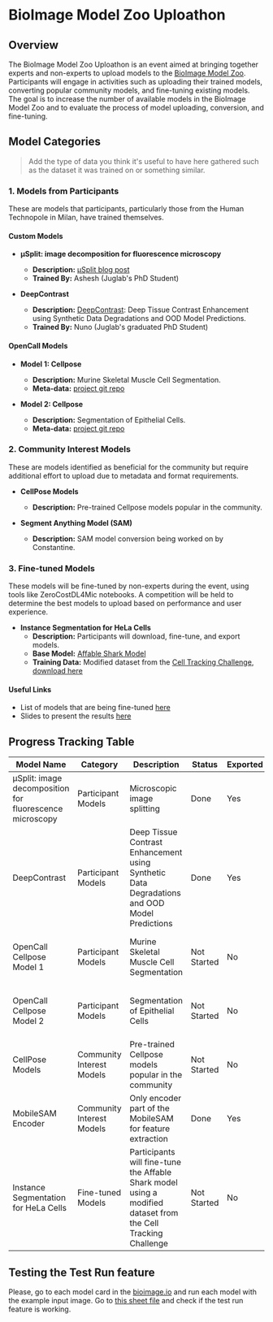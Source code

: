 # BioImage Model Zoo Uploathon

## Overview

The BioImage Model Zoo Uploathon is an event aimed at bringing together experts and non-experts to upload models to the [BioImage Model Zoo](https://bioimage.io). Participants will engage in activities such as uploading their trained models, converting popular community models, and fine-tuning existing models. The goal is to increase the number of available models in the BioImage Model Zoo and to evaluate the process of model uploading, conversion, and fine-tuning.

## Model Categories
> Add the type of data you think it's useful to have here gathered such as the dataset it was trained on or something similar.

### 1. Models from Participants

These are models that participants, particularly those from the Human Technopole in Milan, have trained themselves.

#### Custom Models

- **µSplit: image decomposition for fluorescence microscopy**
  - **Description:** [µSplit blog post](https://ashesh-0.github.io/uSplit/)
  - **Trained By:** Ashesh (Juglab's PhD Student)
  
- **DeepContrast**
  - **Description:** [DeepContrast](https://arxiv.org/abs/2308.08365): Deep Tissue Contrast Enhancement using Synthetic Data Degradations and OOD Model Predictions.
  - **Trained By:** Nuno (Juglab's graduated PhD Student)

#### OpenCall Models
- **Model 1: Cellpose**
    - **Description:** Murine Skeletal Muscle Cell Segmentation.
    - **Meta-data:** [project git repo](https://github.com/ai4life-opencalls/oc-1-project-6/tree/main)
      
- **Model 2: Cellpose**
    - **Description:** Segmentation of Epithelial Cells.
    - **Meta-data:** [project git repo](https://github.com/ai4life-opencalls/oc-1-project-11/tree/main)

### 2. Community Interest Models

These are models identified as beneficial for the community but require additional effort to upload due to metadata and format requirements.

- **CellPose Models**
  - **Description:** Pre-trained Cellpose models popular in the community.
  
- **Segment Anything Model (SAM)**
  - **Description:** SAM model conversion being worked on by Constantine.

### 3. Fine-tuned Models

These models will be fine-tuned by non-experts during the event, using tools like ZeroCostDL4Mic notebooks. A competition will be held to determine the best models to upload based on performance and user experience.

- **Instance Segmentation for HeLa Cells**
  - **Description:** Participants will download, fine-tune, and export models.
  - **Base Model:** [Affable Shark Model](https://bioimage.io/#/?tags=affable-shark&id=10.5281%2Fzenodo.5764892)
  - **Training Data:** Modified dataset from the [Cell Tracking Challenge](https://celltrackingchallenge.net/2d-datasets/), [download here](YOUR_GOOGLE_DRIVE_LINK)

#### Useful Links
* List of models that are being fine-tuned [here](https://docs.google.com/document/d/1KxXyIBv9sAqVnYEweNgc_xajHHl2sZx-YxNM190scU0/edit?usp=sharing)
* Slides to present the results [here](https://docs.google.com/presentation/d/1TKsrAc2BICgvBdhIleXI2obZaJVWXstwpHlT6Bi24Ec/edit?usp=sharing)

  
## Progress Tracking Table

| Model Name                                    | Category                  | Description                                                        | Status      | Exported | Uploaded | Notes                    |
|-----------------------------------------------|---------------------------|--------------------------------------------------------------------|-------------|----------|----------|--------------------------|
| µSplit: image decomposition for fluorescence microscopy | Participant Models        | Microscopic image splitting                                        | Done | Yes       | Yes       |                          |
| DeepContrast                                  | Participant Models        | Deep Tissue Contrast Enhancement using Synthetic Data Degradations and OOD Model Predictions | Done | Yes       | Yes       |                          |
| OpenCall Cellpose Model 1                     | Participant Models        | Murine Skeletal Muscle Cell Segmentation                           | Not Started | No       | No       | Waiting for Qin's cellpose wrapper code  |
| OpenCall Cellpose Model 2                     | Participant Models        | Segmentation of Epithelial Cells                                   | Not Started | No       | No       | Waiting for Qin's cellpose wrapper code  |
| CellPose Models                               | Community Interest Models | Pre-trained Cellpose models popular in the community               | Not Started | No       | No       |                          |
| MobileSAM Encoder                  | Community Interest Models | Only encoder part of the MobileSAM for feature extraction  | Done | Yes       | Yes       |                          |
| Instance Segmentation for HeLa Cells          | Fine-tuned Models         | Participants will fine-tune the Affable Shark model using a modified dataset from the Cell Tracking Challenge | Not Started | No       | No       | Download dataset from [here](YOUR_GOOGLE_DRIVE_LINK) |

## Testing the Test Run feature
Please, go to each model card in the [bioimage.io](https://bioimage.io) and run each model with the example input image. Go to [this sheet file](https://docs.google.com/spreadsheets/d/1Ai5q2QCQ4kzyeDnp9QkZKelgELH6H1cwFYwByxcXPgA/edit?usp=sharing) and check if the test run feature is working. 
